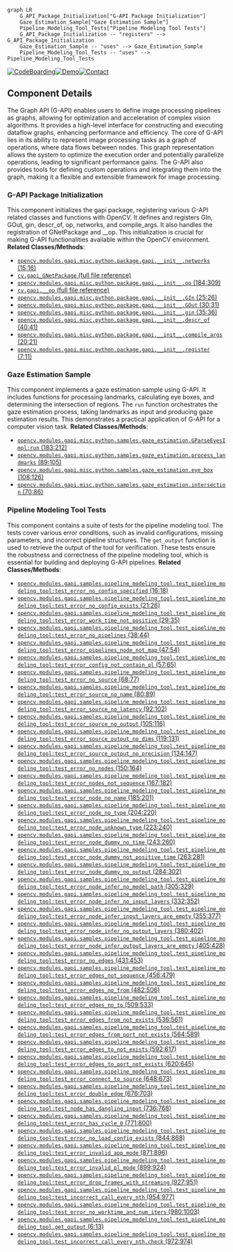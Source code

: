```mermaid
graph LR
    G_API_Package_Initialization["G-API Package Initialization"]
    Gaze_Estimation_Sample["Gaze Estimation Sample"]
    Pipeline_Modeling_Tool_Tests["Pipeline Modeling Tool Tests"]
    G_API_Package_Initialization -- "registers" --> G_API_Package_Initialization
    Gaze_Estimation_Sample -- "uses" --> Gaze_Estimation_Sample
    Pipeline_Modeling_Tool_Tests -- "uses" --> Pipeline_Modeling_Tool_Tests
```
[![CodeBoarding](https://img.shields.io/badge/Generated%20by-CodeBoarding-9cf?style=flat-square)](https://github.com/CodeBoarding/GeneratedOnBoardings)[![Demo](https://img.shields.io/badge/Try%20our-Demo-blue?style=flat-square)](https://www.codeboarding.org/demo)[![Contact](https://img.shields.io/badge/Contact%20us%20-%20codeboarding@gmail.com-lightgrey?style=flat-square)](mailto:codeboarding@gmail.com)

## Component Details

The Graph API (G-API) enables users to define image processing pipelines as graphs, allowing for optimization and acceleration of complex vision algorithms. It provides a high-level interface for constructing and executing dataflow graphs, enhancing performance and efficiency. The core of G-API lies in its ability to represent image processing tasks as a graph of operations, where data flows between nodes. This graph representation allows the system to optimize the execution order and potentially parallelize operations, leading to significant performance gains. The G-API also provides tools for defining custom operations and integrating them into the graph, making it a flexible and extensible framework for image processing.

### G-API Package Initialization
This component initializes the gapi package, registering various G-API related classes and functions with OpenCV. It defines and registers GIn, GOut, gin, descr_of, op, networks, and compile_args. It also handles the registration of GNetPackage and __op. This initialization is crucial for making G-API functionalities available within the OpenCV environment.
**Related Classes/Methods**:

- <a href="https://github.com/opencv/opencv/blob/master/modules/gapi/misc/python/package/gapi/__init__.py#L15-L16" target="_blank" rel="noopener noreferrer">`opencv.modules.gapi.misc.python.package.gapi.__init__.networks` (15:16)</a>
- <a href="https://github.com/opencv/opencv/blob/master/apps/python_app_test.py#LNone-LNone" target="_blank" rel="noopener noreferrer">`cv.gapi_GNetPackage` (full file reference)</a>
- <a href="https://github.com/opencv/opencv/blob/master/modules/gapi/misc/python/package/gapi/__init__.py#L184-L309" target="_blank" rel="noopener noreferrer">`opencv.modules.gapi.misc.python.package.gapi.__init__.op` (184:309)</a>
- <a href="https://github.com/opencv/opencv/blob/master/apps/python_app_test.py#LNone-LNone" target="_blank" rel="noopener noreferrer">`cv.gapi.__op` (full file reference)</a>
- <a href="https://github.com/opencv/opencv/blob/master/modules/gapi/misc/python/package/gapi/__init__.py#L25-L26" target="_blank" rel="noopener noreferrer">`opencv.modules.gapi.misc.python.package.gapi.__init__.GIn` (25:26)</a>
- <a href="https://github.com/opencv/opencv/blob/master/modules/gapi/misc/python/package/gapi/__init__.py#L30-L31" target="_blank" rel="noopener noreferrer">`opencv.modules.gapi.misc.python.package.gapi.__init__.GOut` (30:31)</a>
- <a href="https://github.com/opencv/opencv/blob/master/modules/gapi/misc/python/package/gapi/__init__.py#L35-L36" target="_blank" rel="noopener noreferrer">`opencv.modules.gapi.misc.python.package.gapi.__init__.gin` (35:36)</a>
- <a href="https://github.com/opencv/opencv/blob/master/modules/gapi/misc/python/package/gapi/__init__.py#L40-L41" target="_blank" rel="noopener noreferrer">`opencv.modules.gapi.misc.python.package.gapi.__init__.descr_of` (40:41)</a>
- <a href="https://github.com/opencv/opencv/blob/master/modules/gapi/misc/python/package/gapi/__init__.py#L20-L21" target="_blank" rel="noopener noreferrer">`opencv.modules.gapi.misc.python.package.gapi.__init__.compile_args` (20:21)</a>
- <a href="https://github.com/opencv/opencv/blob/master/modules/gapi/misc/python/package/gapi/__init__.py#L7-L11" target="_blank" rel="noopener noreferrer">`opencv.modules.gapi.misc.python.package.gapi.__init__.register` (7:11)</a>


### Gaze Estimation Sample
This component implements a gaze estimation sample using G-API. It includes functions for processing landmarks, calculating eye boxes, and determining the intersection of regions. The `run` function orchestrates the gaze estimation process, taking landmarks as input and producing gaze estimation results. This demonstrates a practical application of G-API for a computer vision task.
**Related Classes/Methods**:

- <a href="https://github.com/opencv/opencv/blob/master/modules/gapi/misc/python/samples/gaze_estimation.py#L183-L212" target="_blank" rel="noopener noreferrer">`opencv.modules.gapi.misc.python.samples.gaze_estimation.GParseEyesImpl:run` (183:212)</a>
- <a href="https://github.com/opencv/opencv/blob/master/modules/gapi/misc/python/samples/gaze_estimation.py#L89-L105" target="_blank" rel="noopener noreferrer">`opencv.modules.gapi.misc.python.samples.gaze_estimation.process_landmarks` (89:105)</a>
- <a href="https://github.com/opencv/opencv/blob/master/modules/gapi/misc/python/samples/gaze_estimation.py#L108-L126" target="_blank" rel="noopener noreferrer">`opencv.modules.gapi.misc.python.samples.gaze_estimation.eye_box` (108:126)</a>
- <a href="https://github.com/opencv/opencv/blob/master/modules/gapi/misc/python/samples/gaze_estimation.py#L70-L86" target="_blank" rel="noopener noreferrer">`opencv.modules.gapi.misc.python.samples.gaze_estimation.intersection` (70:86)</a>


### Pipeline Modeling Tool Tests
This component contains a suite of tests for the pipeline modeling tool. The tests cover various error conditions, such as invalid configurations, missing parameters, and incorrect pipeline structures. The `get_output` function is used to retrieve the output of the tool for verification. These tests ensure the robustness and correctness of the pipeline modeling tool, which is essential for building and deploying G-API pipelines.
**Related Classes/Methods**:

- <a href="https://github.com/opencv/opencv/blob/master/modules/gapi/samples/pipeline_modeling_tool/test_pipeline_modeling_tool.py#L16-L18" target="_blank" rel="noopener noreferrer">`opencv.modules.gapi.samples.pipeline_modeling_tool.test_pipeline_modeling_tool:test_error_no_config_specified` (16:18)</a>
- <a href="https://github.com/opencv/opencv/blob/master/modules/gapi/samples/pipeline_modeling_tool/test_pipeline_modeling_tool.py#L21-L26" target="_blank" rel="noopener noreferrer">`opencv.modules.gapi.samples.pipeline_modeling_tool.test_pipeline_modeling_tool:test_error_no_config_exists` (21:26)</a>
- <a href="https://github.com/opencv/opencv/blob/master/modules/gapi/samples/pipeline_modeling_tool/test_pipeline_modeling_tool.py#L29-L35" target="_blank" rel="noopener noreferrer">`opencv.modules.gapi.samples.pipeline_modeling_tool.test_pipeline_modeling_tool:test_error_work_time_not_positive` (29:35)</a>
- <a href="https://github.com/opencv/opencv/blob/master/modules/gapi/samples/pipeline_modeling_tool/test_pipeline_modeling_tool.py#L38-L44" target="_blank" rel="noopener noreferrer">`opencv.modules.gapi.samples.pipeline_modeling_tool.test_pipeline_modeling_tool:test_error_no_pipelines` (38:44)</a>
- <a href="https://github.com/opencv/opencv/blob/master/modules/gapi/samples/pipeline_modeling_tool/test_pipeline_modeling_tool.py#L47-L54" target="_blank" rel="noopener noreferrer">`opencv.modules.gapi.samples.pipeline_modeling_tool.test_pipeline_modeling_tool:test_error_pipelines_node_not_map` (47:54)</a>
- <a href="https://github.com/opencv/opencv/blob/master/modules/gapi/samples/pipeline_modeling_tool/test_pipeline_modeling_tool.py#L57-L65" target="_blank" rel="noopener noreferrer">`opencv.modules.gapi.samples.pipeline_modeling_tool.test_pipeline_modeling_tool:test_error_config_not_contain_pl` (57:65)</a>
- <a href="https://github.com/opencv/opencv/blob/master/modules/gapi/samples/pipeline_modeling_tool/test_pipeline_modeling_tool.py#L68-L77" target="_blank" rel="noopener noreferrer">`opencv.modules.gapi.samples.pipeline_modeling_tool.test_pipeline_modeling_tool:test_error_no_source` (68:77)</a>
- <a href="https://github.com/opencv/opencv/blob/master/modules/gapi/samples/pipeline_modeling_tool/test_pipeline_modeling_tool.py#L80-L89" target="_blank" rel="noopener noreferrer">`opencv.modules.gapi.samples.pipeline_modeling_tool.test_pipeline_modeling_tool:test_error_source_no_name` (80:89)</a>
- <a href="https://github.com/opencv/opencv/blob/master/modules/gapi/samples/pipeline_modeling_tool/test_pipeline_modeling_tool.py#L92-L102" target="_blank" rel="noopener noreferrer">`opencv.modules.gapi.samples.pipeline_modeling_tool.test_pipeline_modeling_tool:test_error_source_no_latency` (92:102)</a>
- <a href="https://github.com/opencv/opencv/blob/master/modules/gapi/samples/pipeline_modeling_tool/test_pipeline_modeling_tool.py#L105-L116" target="_blank" rel="noopener noreferrer">`opencv.modules.gapi.samples.pipeline_modeling_tool.test_pipeline_modeling_tool:test_error_source_no_output` (105:116)</a>
- <a href="https://github.com/opencv/opencv/blob/master/modules/gapi/samples/pipeline_modeling_tool/test_pipeline_modeling_tool.py#L119-L131" target="_blank" rel="noopener noreferrer">`opencv.modules.gapi.samples.pipeline_modeling_tool.test_pipeline_modeling_tool:test_error_source_output_no_dims` (119:131)</a>
- <a href="https://github.com/opencv/opencv/blob/master/modules/gapi/samples/pipeline_modeling_tool/test_pipeline_modeling_tool.py#L134-L147" target="_blank" rel="noopener noreferrer">`opencv.modules.gapi.samples.pipeline_modeling_tool.test_pipeline_modeling_tool:test_error_source_output_no_precision` (134:147)</a>
- <a href="https://github.com/opencv/opencv/blob/master/modules/gapi/samples/pipeline_modeling_tool/test_pipeline_modeling_tool.py#L150-L164" target="_blank" rel="noopener noreferrer">`opencv.modules.gapi.samples.pipeline_modeling_tool.test_pipeline_modeling_tool:test_error_no_nodes` (150:164)</a>
- <a href="https://github.com/opencv/opencv/blob/master/modules/gapi/samples/pipeline_modeling_tool/test_pipeline_modeling_tool.py#L167-L182" target="_blank" rel="noopener noreferrer">`opencv.modules.gapi.samples.pipeline_modeling_tool.test_pipeline_modeling_tool:test_error_nodes_not_sequence` (167:182)</a>
- <a href="https://github.com/opencv/opencv/blob/master/modules/gapi/samples/pipeline_modeling_tool/test_pipeline_modeling_tool.py#L185-L201" target="_blank" rel="noopener noreferrer">`opencv.modules.gapi.samples.pipeline_modeling_tool.test_pipeline_modeling_tool:test_error_node_no_name` (185:201)</a>
- <a href="https://github.com/opencv/opencv/blob/master/modules/gapi/samples/pipeline_modeling_tool/test_pipeline_modeling_tool.py#L204-L220" target="_blank" rel="noopener noreferrer">`opencv.modules.gapi.samples.pipeline_modeling_tool.test_pipeline_modeling_tool:test_error_node_no_type` (204:220)</a>
- <a href="https://github.com/opencv/opencv/blob/master/modules/gapi/samples/pipeline_modeling_tool/test_pipeline_modeling_tool.py#L223-L240" target="_blank" rel="noopener noreferrer">`opencv.modules.gapi.samples.pipeline_modeling_tool.test_pipeline_modeling_tool:test_error_node_unknown_type` (223:240)</a>
- <a href="https://github.com/opencv/opencv/blob/master/modules/gapi/samples/pipeline_modeling_tool/test_pipeline_modeling_tool.py#L243-L260" target="_blank" rel="noopener noreferrer">`opencv.modules.gapi.samples.pipeline_modeling_tool.test_pipeline_modeling_tool:test_error_node_dummy_no_time` (243:260)</a>
- <a href="https://github.com/opencv/opencv/blob/master/modules/gapi/samples/pipeline_modeling_tool/test_pipeline_modeling_tool.py#L263-L281" target="_blank" rel="noopener noreferrer">`opencv.modules.gapi.samples.pipeline_modeling_tool.test_pipeline_modeling_tool:test_error_node_dummy_not_positive_time` (263:281)</a>
- <a href="https://github.com/opencv/opencv/blob/master/modules/gapi/samples/pipeline_modeling_tool/test_pipeline_modeling_tool.py#L284-L302" target="_blank" rel="noopener noreferrer">`opencv.modules.gapi.samples.pipeline_modeling_tool.test_pipeline_modeling_tool:test_error_node_dummy_no_output` (284:302)</a>
- <a href="https://github.com/opencv/opencv/blob/master/modules/gapi/samples/pipeline_modeling_tool/test_pipeline_modeling_tool.py#L305-L329" target="_blank" rel="noopener noreferrer">`opencv.modules.gapi.samples.pipeline_modeling_tool.test_pipeline_modeling_tool:test_error_node_infer_no_model_path` (305:329)</a>
- <a href="https://github.com/opencv/opencv/blob/master/modules/gapi/samples/pipeline_modeling_tool/test_pipeline_modeling_tool.py#L332-L352" target="_blank" rel="noopener noreferrer">`opencv.modules.gapi.samples.pipeline_modeling_tool.test_pipeline_modeling_tool:test_error_node_infer_no_input_layers` (332:352)</a>
- <a href="https://github.com/opencv/opencv/blob/master/modules/gapi/samples/pipeline_modeling_tool/test_pipeline_modeling_tool.py#L355-L377" target="_blank" rel="noopener noreferrer">`opencv.modules.gapi.samples.pipeline_modeling_tool.test_pipeline_modeling_tool:test_error_node_infer_input_layers_are_empty` (355:377)</a>
- <a href="https://github.com/opencv/opencv/blob/master/modules/gapi/samples/pipeline_modeling_tool/test_pipeline_modeling_tool.py#L380-L402" target="_blank" rel="noopener noreferrer">`opencv.modules.gapi.samples.pipeline_modeling_tool.test_pipeline_modeling_tool:test_error_node_infer_no_output_layers` (380:402)</a>
- <a href="https://github.com/opencv/opencv/blob/master/modules/gapi/samples/pipeline_modeling_tool/test_pipeline_modeling_tool.py#L405-L428" target="_blank" rel="noopener noreferrer">`opencv.modules.gapi.samples.pipeline_modeling_tool.test_pipeline_modeling_tool:test_error_node_infer_output_layers_are_empty` (405:428)</a>
- <a href="https://github.com/opencv/opencv/blob/master/modules/gapi/samples/pipeline_modeling_tool/test_pipeline_modeling_tool.py#L431-L453" target="_blank" rel="noopener noreferrer">`opencv.modules.gapi.samples.pipeline_modeling_tool.test_pipeline_modeling_tool:test_error_no_edges` (431:453)</a>
- <a href="https://github.com/opencv/opencv/blob/master/modules/gapi/samples/pipeline_modeling_tool/test_pipeline_modeling_tool.py#L456-L479" target="_blank" rel="noopener noreferrer">`opencv.modules.gapi.samples.pipeline_modeling_tool.test_pipeline_modeling_tool:test_error_edges_not_sequence` (456:479)</a>
- <a href="https://github.com/opencv/opencv/blob/master/modules/gapi/samples/pipeline_modeling_tool/test_pipeline_modeling_tool.py#L482-L506" target="_blank" rel="noopener noreferrer">`opencv.modules.gapi.samples.pipeline_modeling_tool.test_pipeline_modeling_tool:test_error_edges_no_from` (482:506)</a>
- <a href="https://github.com/opencv/opencv/blob/master/modules/gapi/samples/pipeline_modeling_tool/test_pipeline_modeling_tool.py#L509-L533" target="_blank" rel="noopener noreferrer">`opencv.modules.gapi.samples.pipeline_modeling_tool.test_pipeline_modeling_tool:test_error_edges_no_to` (509:533)</a>
- <a href="https://github.com/opencv/opencv/blob/master/modules/gapi/samples/pipeline_modeling_tool/test_pipeline_modeling_tool.py#L536-L561" target="_blank" rel="noopener noreferrer">`opencv.modules.gapi.samples.pipeline_modeling_tool.test_pipeline_modeling_tool:test_error_edges_from_not_exists` (536:561)</a>
- <a href="https://github.com/opencv/opencv/blob/master/modules/gapi/samples/pipeline_modeling_tool/test_pipeline_modeling_tool.py#L564-L589" target="_blank" rel="noopener noreferrer">`opencv.modules.gapi.samples.pipeline_modeling_tool.test_pipeline_modeling_tool:test_error_edges_from_port_not_exists` (564:589)</a>
- <a href="https://github.com/opencv/opencv/blob/master/modules/gapi/samples/pipeline_modeling_tool/test_pipeline_modeling_tool.py#L592-L617" target="_blank" rel="noopener noreferrer">`opencv.modules.gapi.samples.pipeline_modeling_tool.test_pipeline_modeling_tool:test_error_edges_to_not_exists` (592:617)</a>
- <a href="https://github.com/opencv/opencv/blob/master/modules/gapi/samples/pipeline_modeling_tool/test_pipeline_modeling_tool.py#L620-L645" target="_blank" rel="noopener noreferrer">`opencv.modules.gapi.samples.pipeline_modeling_tool.test_pipeline_modeling_tool:test_error_edges_to_port_not_exists` (620:645)</a>
- <a href="https://github.com/opencv/opencv/blob/master/modules/gapi/samples/pipeline_modeling_tool/test_pipeline_modeling_tool.py#L648-L673" target="_blank" rel="noopener noreferrer">`opencv.modules.gapi.samples.pipeline_modeling_tool.test_pipeline_modeling_tool:test_error_connect_to_source` (648:673)</a>
- <a href="https://github.com/opencv/opencv/blob/master/modules/gapi/samples/pipeline_modeling_tool/test_pipeline_modeling_tool.py#L676-L703" target="_blank" rel="noopener noreferrer">`opencv.modules.gapi.samples.pipeline_modeling_tool.test_pipeline_modeling_tool:test_error_double_edge` (676:703)</a>
- <a href="https://github.com/opencv/opencv/blob/master/modules/gapi/samples/pipeline_modeling_tool/test_pipeline_modeling_tool.py#L736-L768" target="_blank" rel="noopener noreferrer">`opencv.modules.gapi.samples.pipeline_modeling_tool.test_pipeline_modeling_tool:test_node_has_dangling_input` (736:768)</a>
- <a href="https://github.com/opencv/opencv/blob/master/modules/gapi/samples/pipeline_modeling_tool/test_pipeline_modeling_tool.py#L771-L800" target="_blank" rel="noopener noreferrer">`opencv.modules.gapi.samples.pipeline_modeling_tool.test_pipeline_modeling_tool:test_error_has_cycle_0` (771:800)</a>
- <a href="https://github.com/opencv/opencv/blob/master/modules/gapi/samples/pipeline_modeling_tool/test_pipeline_modeling_tool.py#L844-L868" target="_blank" rel="noopener noreferrer">`opencv.modules.gapi.samples.pipeline_modeling_tool.test_pipeline_modeling_tool:test_error_no_load_config_exists` (844:868)</a>
- <a href="https://github.com/opencv/opencv/blob/master/modules/gapi/samples/pipeline_modeling_tool/test_pipeline_modeling_tool.py#L871-L896" target="_blank" rel="noopener noreferrer">`opencv.modules.gapi.samples.pipeline_modeling_tool.test_pipeline_modeling_tool:test_error_invalid_app_mode` (871:896)</a>
- <a href="https://github.com/opencv/opencv/blob/master/modules/gapi/samples/pipeline_modeling_tool/test_pipeline_modeling_tool.py#L899-L924" target="_blank" rel="noopener noreferrer">`opencv.modules.gapi.samples.pipeline_modeling_tool.test_pipeline_modeling_tool:test_error_invalid_pl_mode` (899:924)</a>
- <a href="https://github.com/opencv/opencv/blob/master/modules/gapi/samples/pipeline_modeling_tool/test_pipeline_modeling_tool.py#L927-L951" target="_blank" rel="noopener noreferrer">`opencv.modules.gapi.samples.pipeline_modeling_tool.test_pipeline_modeling_tool:test_error_drop_frames_with_streaming` (927:951)</a>
- <a href="https://github.com/opencv/opencv/blob/master/modules/gapi/samples/pipeline_modeling_tool/test_pipeline_modeling_tool.py#L954-L977" target="_blank" rel="noopener noreferrer">`opencv.modules.gapi.samples.pipeline_modeling_tool.test_pipeline_modeling_tool:test_incorrect_call_every_nth` (954:977)</a>
- <a href="https://github.com/opencv/opencv/blob/master/modules/gapi/samples/pipeline_modeling_tool/test_pipeline_modeling_tool.py#L980-L1003" target="_blank" rel="noopener noreferrer">`opencv.modules.gapi.samples.pipeline_modeling_tool.test_pipeline_modeling_tool:test_error_no_worktime_and_num_iters` (980:1003)</a>
- <a href="https://github.com/opencv/opencv/blob/master/modules/gapi/samples/pipeline_modeling_tool/test_pipeline_modeling_tool.py#L6-L13" target="_blank" rel="noopener noreferrer">`opencv.modules.gapi.samples.pipeline_modeling_tool.test_pipeline_modeling_tool.get_output` (6:13)</a>
- <a href="https://github.com/opencv/opencv/blob/master/modules/gapi/samples/pipeline_modeling_tool/test_pipeline_modeling_tool.py#L972-L974" target="_blank" rel="noopener noreferrer">`opencv.modules.gapi.samples.pipeline_modeling_tool.test_pipeline_modeling_tool.test_incorrect_call_every_nth.check` (972:974)</a>